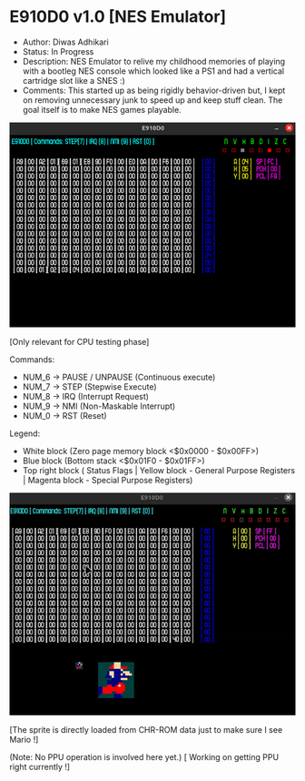 # E910D0 v1.0 [NES Emulator]
- Author: Diwas Adhikari
- Status: In Progress
- Description: NES Emulator to relive my childhood memories of playing with a bootleg NES console 
             which looked like a PS1 and had a vertical cartridge slot like a SNES :)
- Comments: This started up as being rigidly behavior-driven but, I kept on removing unnecessary
          junk to speed up and keep stuff clean. The goal itself is to make NES games playable.

![E910D0](rsrc/snip.png)

[Only relevant for CPU testing phase]

Commands:
- NUM_6 -> PAUSE / UNPAUSE (Continuous execute)
- NUM_7 -> STEP (Stepwise Execute)
- NUM_8 -> IRQ (Interrupt Request)
- NUM_9 -> NMI (Non-Maskable Interrupt)
- NUM_0 -> RST (Reset)

Legend:
- White block (Zero page memory block <$0x0000 - $0x00FF>)
- Blue block (Bottom stack <$0x01F0 - $0x01FF>)
- Top right block 
( Status Flags | Yellow block - General Purpose Registers | Magenta block - Special Purpose Registers)

![Sprite Loaded From Cartridge](rsrc/snip2.gif)

[The sprite is directly loaded from CHR-ROM data just to make sure I see Mario !] 

(Note: No PPU operation is involved here yet.) [ Working on getting PPU right currently !]


